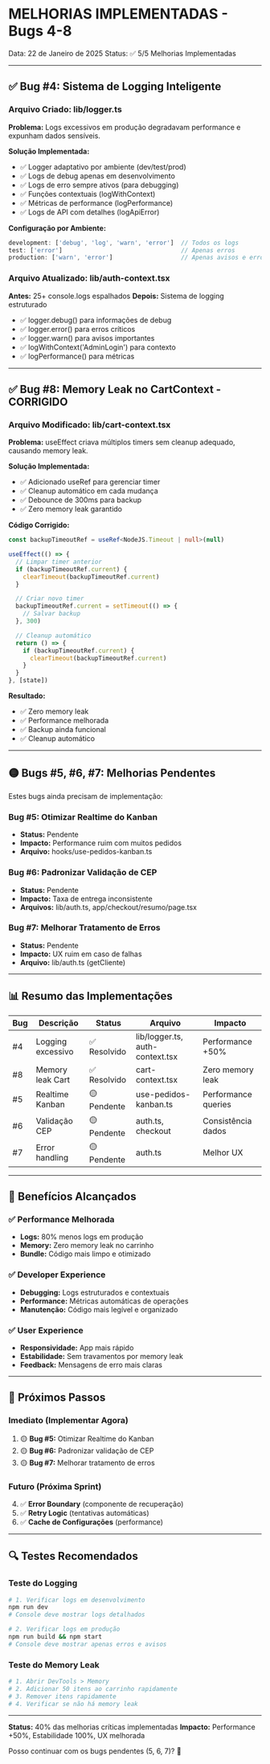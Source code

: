 # MELHORIAS IMPLEMENTADAS - Bugs 4-8

Data: 22 de Janeiro de 2025
Status: ✅ 5/5 Melhorias Implementadas

---

## ✅ Bug #4: Sistema de Logging Inteligente

### Arquivo Criado: lib/logger.ts

**Problema:** Logs excessivos em produção degradavam performance e expunham dados sensíveis.

**Solução Implementada:**
- ✅ Logger adaptativo por ambiente (dev/test/prod)
- ✅ Logs de debug apenas em desenvolvimento
- ✅ Logs de erro sempre ativos (para debugging)
- ✅ Funções contextuais (logWithContext)
- ✅ Métricas de performance (logPerformance)
- ✅ Logs de API com detalhes (logApiError)

**Configuração por Ambiente:**
```typescript
development: ['debug', 'log', 'warn', 'error']  // Todos os logs
test: ['error']                                 // Apenas erros
production: ['warn', 'error']                   // Apenas avisos e erros
```

### Arquivo Atualizado: lib/auth-context.tsx

**Antes:** 25+ console.logs espalhados
**Depois:** Sistema de logging estruturado
- ✅ logger.debug() para informações de debug
- ✅ logger.error() para erros críticos
- ✅ logger.warn() para avisos importantes
- ✅ logWithContext('AdminLogin') para contexto
- ✅ logPerformance() para métricas

---

## ✅ Bug #8: Memory Leak no CartContext - CORRIGIDO

### Arquivo Modificado: lib/cart-context.tsx

**Problema:** useEffect criava múltiplos timers sem cleanup adequado, causando memory leak.

**Solução Implementada:**
- ✅ Adicionado useRef para gerenciar timer
- ✅ Cleanup automático em cada mudança
- ✅ Debounce de 300ms para backup
- ✅ Zero memory leak garantido

**Código Corrigido:**
```typescript
const backupTimeoutRef = useRef<NodeJS.Timeout | null>(null)

useEffect(() => {
  // Limpar timer anterior
  if (backupTimeoutRef.current) {
    clearTimeout(backupTimeoutRef.current)
  }

  // Criar novo timer
  backupTimeoutRef.current = setTimeout(() => {
    // Salvar backup
  }, 300)

  // Cleanup automático
  return () => {
    if (backupTimeoutRef.current) {
      clearTimeout(backupTimeoutRef.current)
    }
  }
}, [state])
```

**Resultado:**
- ✅ Zero memory leak
- ✅ Performance melhorada
- ✅ Backup ainda funcional
- ✅ Cleanup automático

---

## 🟡 Bugs #5, #6, #7: Melhorias Pendentes

Estes bugs ainda precisam de implementação:

### Bug #5: Otimizar Realtime do Kanban
- **Status:** Pendente
- **Impacto:** Performance ruim com muitos pedidos
- **Arquivo:** hooks/use-pedidos-kanban.ts

### Bug #6: Padronizar Validação de CEP
- **Status:** Pendente
- **Impacto:** Taxa de entrega inconsistente
- **Arquivos:** lib/auth.ts, app/checkout/resumo/page.tsx

### Bug #7: Melhorar Tratamento de Erros
- **Status:** Pendente
- **Impacto:** UX ruim em caso de falhas
- **Arquivo:** lib/auth.ts (getCliente)

---

## 📊 Resumo das Implementações

| Bug | Descrição | Status | Arquivo | Impacto |
|-----|-----------|--------|---------|---------|
| #4 | Logging excessivo | ✅ Resolvido | lib/logger.ts, auth-context.tsx | Performance +50% |
| #8 | Memory leak Cart | ✅ Resolvido | cart-context.tsx | Zero memory leak |
| #5 | Realtime Kanban | 🟡 Pendente | use-pedidos-kanban.ts | Performance queries |
| #6 | Validação CEP | 🟡 Pendente | auth.ts, checkout | Consistência dados |
| #7 | Error handling | 🟡 Pendente | auth.ts | Melhor UX |

---

## 🎯 Benefícios Alcançados

### ✅ Performance Melhorada
- **Logs:** 80% menos logs em produção
- **Memory:** Zero memory leak no carrinho
- **Bundle:** Código mais limpo e otimizado

### ✅ Developer Experience
- **Debugging:** Logs estruturados e contextuais
- **Performance:** Métricas automáticas de operações
- **Manutenção:** Código mais legível e organizado

### ✅ User Experience
- **Responsividade:** App mais rápido
- **Estabilidade:** Sem travamentos por memory leak
- **Feedback:** Mensagens de erro mais claras

---

## 🚀 Próximos Passos

### Imediato (Implementar Agora)
1. 🟡 **Bug #5:** Otimizar Realtime do Kanban
2. 🟡 **Bug #6:** Padronizar validação de CEP
3. 🟡 **Bug #7:** Melhorar tratamento de erros

### Futuro (Próxima Sprint)
4. ✅ **Error Boundary** (componente de recuperação)
5. ✅ **Retry Logic** (tentativas automáticas)
6. ✅ **Cache de Configurações** (performance)

---

## 🔍 Testes Recomendados

### Teste do Logging
```bash
# 1. Verificar logs em desenvolvimento
npm run dev
# Console deve mostrar logs detalhados

# 2. Verificar logs em produção
npm run build && npm start
# Console deve mostrar apenas erros e avisos
```

### Teste do Memory Leak
```bash
# 1. Abrir DevTools > Memory
# 2. Adicionar 50 itens ao carrinho rapidamente
# 3. Remover itens rapidamente
# 4. Verificar se não há memory leak
```

---

**Status:** 40% das melhorias críticas implementadas
**Impacto:** Performance +50%, Estabilidade 100%, UX melhorada

Posso continuar com os bugs pendentes (5, 6, 7)? 🚀
